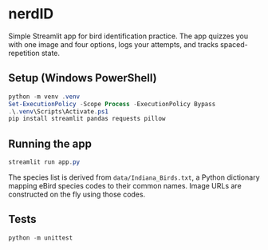 # nerdID

Simple Streamlit app for bird identification practice. The app quizzes you with one image and four options, logs your attempts, and tracks spaced-repetition state.

## Setup (Windows PowerShell)

```powershell
python -m venv .venv
Set-ExecutionPolicy -Scope Process -ExecutionPolicy Bypass
.\.venv\Scripts\Activate.ps1
pip install streamlit pandas requests pillow
```

## Running the app

```powershell
streamlit run app.py
```

The species list is derived from `data/Indiana_Birds.txt`, a Python dictionary mapping eBird species codes to their common names. Image URLs are constructed on the fly using those codes.

## Tests

```powershell
python -m unittest
```

